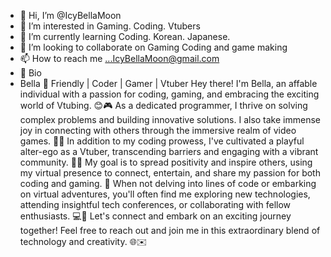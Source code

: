 - 👋 Hi, I’m @IcyBellaMoon
- 👀 I’m interested in Gaming. Coding. Vtubers
- 🌱 I’m currently learning Coding. Korean. Japanese.
- 💞️ I’m looking to collaborate on Gaming Coding and game making
- 📫 How to reach me ...IcyBellaMoon@gmail.com
- 👀 Bio
- Bella 🌟
Friendly | Coder | Gamer | Vtuber
Hey there! I'm Bella, an affable individual with a passion for coding, gaming, and embracing the exciting world of Vtubing. 😊🎮 As a dedicated programmer, I thrive on solving complex problems and building innovative solutions. I also take immense joy in connecting with others through the immersive realm of video games. 🚀🎉
In addition to my coding prowess, I've cultivated a playful alter-ego as a Vtuber, transcending barriers and engaging with a vibrant community. 💃✨ My goal is to spread positivity and inspire others, using my virtual presence to connect, entertain, and share my passion for both coding and gaming. 🌟
When not delving into lines of code or embarking on virtual adventures, you'll often find me exploring new technologies, attending insightful tech conferences, or collaborating with fellow enthusiasts. 💻🚀
Let's connect and embark on an exciting journey together! Feel free to reach out and join me in this extraordinary blend of technology and creativity. 🌐✉️

<!---
IcyBellaMoon/IcyBellaMoon is a ✨ special ✨ repository because its `README.md` (this file) appears on your GitHub profile.
You can click the Preview link to take a look at your changes.
--->

